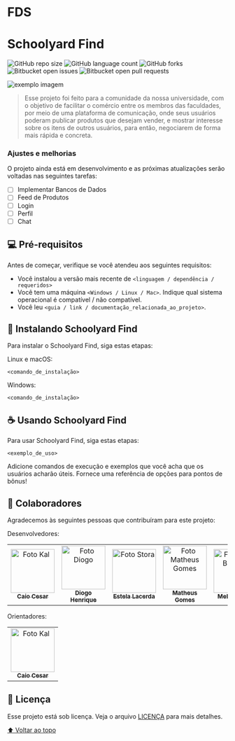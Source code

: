 # FDS
# Schoolyard Find

<!---Esses são exemplos. Veja https://shields.io para outras pessoas ou para personalizar este conjunto de escudos. Você pode querer incluir dependências, status do projeto e informações de licença aqui--->

![GitHub repo size](https://img.badgesize.io/Kal-0/FDS/main)
![GitHub language count](https://img.shields.io/github/languages/count/iuricode/README-template?style=for-the-badge)
![GitHub forks](https://img.shields.io/github/forks/iuricode/README-template?style=for-the-badge)
![Bitbucket open issues](https://img.shields.io/bitbucket/issues/iuricode/README-template?style=for-the-badge)
![Bitbucket open pull requests](https://img.shields.io/bitbucket/pr-raw/iuricode/README-template?style=for-the-badge)

<img src="exemplo-image.png" alt="exemplo imagem">

> Esse projeto foi feito para a comunidade da nossa universidade, com o objetivo de facilitar o comércio entre os membros das faculdades, por meio de uma plataforma de comunicação, onde seus usuários poderam publicar produtos que desejam vender, e mostrar interesse sobre os itens de outros usuários, para então, negociarem de forma mais rápida e concreta.

### Ajustes e melhorias

O projeto ainda está em desenvolvimento e as próximas atualizações serão voltadas nas seguintes tarefas:

- [ ] Implementar Bancos de Dados
- [ ] Feed de Produtos
- [ ] Login
- [ ] Perfil
- [ ] Chat

## 💻 Pré-requisitos

Antes de começar, verifique se você atendeu aos seguintes requisitos:
<!---Estes são apenas requisitos de exemplo. Adicionar, duplicar ou remover conforme necessário--->
* Você instalou a versão mais recente de `<linguagem / dependência / requeridos>`
* Você tem uma máquina `<Windows / Linux / Mac>`. Indique qual sistema operacional é compatível / não compatível.
* Você leu `<guia / link / documentação_relacionada_ao_projeto>`.

## 🚀 Instalando Schoolyard Find

Para instalar o Schoolyard Find, siga estas etapas:

Linux e macOS:
```
<comando_de_instalação>
```

Windows:
```
<comando_de_instalação>
```

## ☕ Usando Schoolyard Find

Para usar Schoolyard Find, siga estas etapas:

```
<exemplo_de_uso>
```

Adicione comandos de execução e exemplos que você acha que os usuários acharão úteis. Fornece uma referência de opções para pontos de bônus!

## 🤝 Colaboradores

Agradecemos às seguintes pessoas que contribuíram para este projeto:

Desenvolvedores:
<table>
  <tr>
    <td align="center">
      <a href="#">
        <img src="https://avatars.githubusercontent.com/u/106926790?s=400&u=d51d91a8d447afbb4a9d0be21d664b82d7091fc5&v=4" width="100px;" alt="Foto Kal"/><br>
        <sub>
          <b>Caio Cesar</b>
        </sub>
      </a>
    </td>
    <td align="center">
      <a href="#">
        <img src="https://avatars.githubusercontent.com/u/116087739?v=4" width="100px;" alt="Foto Diogo"/><br>
        <sub>
          <b>Diogo Henrique</b>
        </sub>
      </a>
    </td>
    <td align="center">
      <a href="#">
        <img src="https://avatars.githubusercontent.com/u/117921412?v=4" width="100px;" alt="Foto Stora"/><br>
        <sub>
          <b>Estela Lacerda</b>
        </sub>
      </a>
    </td>
    <td align="center">
      <a href="#">
        <img src="https://avatars.githubusercontent.com/u/117746778?v=4" width="100px;" alt="Foto Matheus Gomes"/><br>
        <sub>
          <b>Matheus Gomes</b>
        </sub>
      </a>
    </td>
    <td align="center">
      <a href="#">
        <img src="https://avatars.githubusercontent.com/u/119381419?v=4" width="100px;" alt="Foto Mell Brayner"/><br>
        <sub>
          <b>Mell Brayner</b>
        </sub>
      </a>
    </td>
    <td align="center">
      <a href="#">
        <img src="https://avatars.githubusercontent.com/u/113111708?v=4" width="100px;" alt="Foto Sofia Valadares"/><br>
        <sub>
          <b>Sofia Valadares</b>
        </sub>
      </a>
    </td>
  </tr>
</table>

Orientadores:
<table>
  <tr>
    <td align="center">
      <a href="#">
        <img src="https://avatars.githubusercontent.com/u/106926790?s=400&u=d51d91a8d447afbb4a9d0be21d664b82d7091fc5&v=4" width="100px;" alt="Foto Kal"/><br>
        <sub>
          <b>Caio Cesar</b>
        </sub>
      </a>
    </td>
  </tr>
</table>

## 📝 Licença

Esse projeto está sob licença. Veja o arquivo [LICENÇA](LICENSE) para mais detalhes.

[⬆ Voltar ao topo](#Schoolyard-Find)<br>
